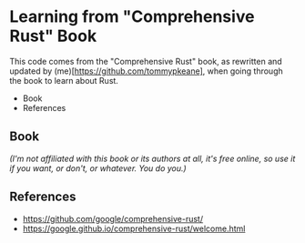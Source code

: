 # Learning from "Comprehensive Rust" Book

This code comes from the "Comprehensive Rust" book, as rewritten and updated by (me)[https://github.com/tommypkeane], when going through the book to learn about Rust.

<!-- MarkdownTOC -->

- Book
- References

<!-- /MarkdownTOC -->

## Book

_(I'm not affiliated with this book or its authors at all, it's free online, so use it if you want, or don't, or whatever. You do you.)_

## References

- https://github.com/google/comprehensive-rust/
- https://google.github.io/comprehensive-rust/welcome.html
